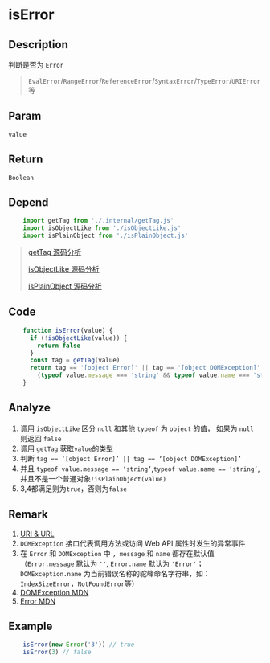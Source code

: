 # isError

## Description 
判断是否为 `Error`
> `EvalError`/`RangeError`/`ReferenceError`/`SyntaxError`/`TypeError`/`URIError` 等
> 

## Param
`value`

## Return
`Boolean`

## Depend
```js
    import getTag from './.internal/getTag.js'
    import isObjectLike from './isObjectLike.js'
    import isPlainObject from './isPlainObject.js'
```
> [getTag 源码分析](/internal/getTag)
> 
> [isObjectLike 源码分析](/export/isObjectLike)
> 
> [isPlainObject 源码分析](/export/isPlainObject)
> 

## Code
```js
    function isError(value) {
      if (!isObjectLike(value)) {
        return false
      }
      const tag = getTag(value)
      return tag == '[object Error]' || tag == '[object DOMException]' ||
        (typeof value.message === 'string' && typeof value.name === 'string' && !isPlainObject(value))
    }
```

## Analyze
1. 调用 `isObjectLike` 区分 `null` 和其他 `typeof` 为 `object` 的值， 如果为 `null` 则返回 `false`
2. 调用 `getTag` 获取`value`的类型
3. 判断 `tag == ‘[object Error]’ || tag == ‘[object DOMException]’`
4. 并且 `typeof value.message == ‘string’`,`typeof value.name == ‘string’`, 并且不是一个普通对象`!isPlainObject(value)`
5. 3,4都满足则为`true`，否则为`false`

## Remark
1. [URI & URL](https://danielmiessler.com/study/difference-between-uri-url/)
2. `DOMException` 接口代表调用方法或访问 Web API 属性时发生的异常事件
3. 在 `Error` 和 `DOMException` 中 ，`message` 和 `name` 都存在默认值（`Error.message` 默认为 `''`, `Error.name` 默认为 `'Error'`；`DOMException.name` 为当前错误名称的驼峰命名字符串，如：`IndexSizeError`，`NotFoundError`等）
4. [DOMException MDN](https://developer.mozilla.org/zh-CN/docs/Web/API/DOMException)
5. [Error MDN](https://developer.mozilla.org/zh-CN/docs/Web/JavaScript/Reference/Global_Objects/Error)

## Example
```js
    isError(new Error('3')) // true
    isError(3) // false
```
